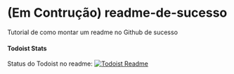 # (Em Contrução) readme-de-sucesso
Tutorial de como montar um readme no Github de sucesso

#### Todoist Stats

Status do Todoist no readme: [![Todoist Readme](https://github.com/mayannaoliveira/readme-de-sucesso/actions/workflows/todoist-readme.yml/badge.svg)](https://github.com/mayannaoliveira/readme-de-sucesso/actions/workflows/todoist-readme.yml)

<!-- TODO-IST:START -->
<!-- TODO-IST:END -->
